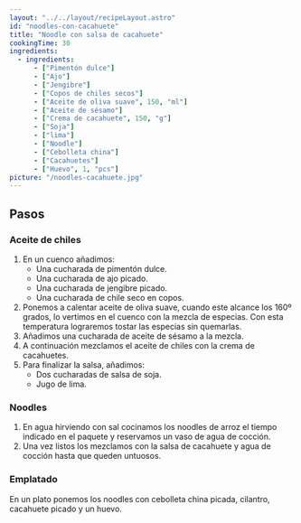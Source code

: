 ```yaml
---
layout: "../../layout/recipeLayout.astro"
id: "noodles-con-cacahuete"
title: "Noodle con salsa de cacahuete"
cookingTime: 30
ingredients:
  - ingredients:
      - ["Pimentón dulce"]
      - ["Ajo"]
      - ["Jengibre"]
      - ["Copos de chiles secos"]
      - ["Aceite de oliva suave", 150, "ml"]
      - ["Aceite de sésamo"]
      - ["Crema de cacahuete", 150, "g"]
      - ["Soja"]
      - ["lima"]
      - ["Noodle"]
      - ["Cebolleta china"]
      - ["Cacahuetes"]
      - ["Huevo", 1, "pcs"]
picture: "/noodles-cacahuete.jpg"
---
```


## Pasos

### Aceite de chiles

1. En un cuenco añadimos:
   - Una cucharada de pimentón dulce.
   - Una cucharada de ajo picado.
   - Una cucharada de jengibre picado.
   - Una cucharada de chile seco en copos.
2. Ponemos a calentar aceite de oliva suave, cuando este alcance los 160º grados, lo vertimos en el cuenco con la mezcla de especias. Con esta temperatura lograremos tostar las especias sin quemarlas.
3. Añadimos una cucharada de aceite de sésamo a la mezcla.
4. A continuación mezclamos el aceite de chiles con la crema de cacahuetes.
5. Para finalizar la salsa, añadimos:
   - Dos cucharadas de salsa de soja.
   - Jugo de lima.

### Noodles

1. En agua hirviendo con sal cocinamos los noodles de arroz el tiempo indicado en el paquete y reservamos un vaso de agua de cocción.
2. Una vez listos los mezclamos con la salsa de cacahuete y agua de cocción hasta que queden untuosos.

### Emplatado

En un plato ponemos los noodles con cebolleta china picada, cilantro, cacahuete picado y un huevo.

